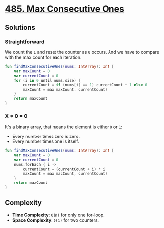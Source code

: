 # [485. Max Consecutive Ones](https://leetcode.com/problems/max-consecutive-ones/)

## Solutions
### Straightforward
We count the `1` and reset the counter as `0` occurs. And we have to compare with the max count for each iteration.

```kotlin
fun findMaxConsecutiveOnes(nums: IntArray): Int {
    var maxCount = 0
    var currentCount = 0
    for (i in 0 until nums.size) {
        currentCount = if (nums[i] == 1) currentCount + 1 else 0
        maxCount = max(maxCount, currentCount)
    }
    return maxCount
}
```

### X * 0 = 0
It's a binary array, that means the element is either `0` or `1`:
* Every number times zero is zero.
* Every number times one is itself.

```kotlin
fun findMaxConsecutiveOnes(nums: IntArray): Int {
    var maxCount = 0
    var currentCount = 0
    nums.forEach { i ->
        currentCount = (currentCount + i) * i
        maxCount = max(macCount, currentCount)
    }
    return maxCount
}
```

## Complexity
* **Time Complexity**: `O(n)` for only one for-loop.
* **Space Complexity**: `O(1)` for two counters.